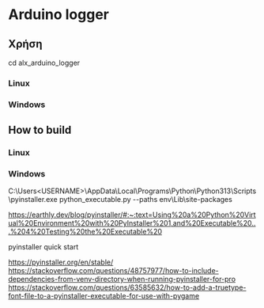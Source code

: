 # Arduino logger

## Χρήση

cd alx_arduino_logger

### Linux



### Windows




## How to build 

### Linux



### Windows

C:\Users\<USERNAME>\AppData\Local\Programs\Python\Python313\Scripts\pyinstaller.exe python_executable.py --paths env\Lib\site-packages

https://earthly.dev/blog/pyinstaller/#:~:text=Using%20a%20Python%20Virtual%20Environment%20with%20PyInstaller%201,and%20Executable%20...%204%20Testing%20the%20Executable%20

pyinstaller quick start

https://pyinstaller.org/en/stable/
https://stackoverflow.com/questions/48757977/how-to-include-dependencies-from-venv-directory-when-running-pyinstaller-for-pro
https://stackoverflow.com/questions/63585632/how-to-add-a-truetype-font-file-to-a-pyinstaller-executable-for-use-with-pygame



